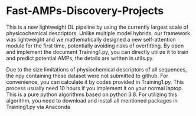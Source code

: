 # Fast-AMPs-Discovery-Projects
This is a new lightweight DL pipeline by using the currently largest scale of physicochemical descriptors. Unlike multiple model hybrids, our framework was lightweight and we mathematically designed a new self-attention module for the first time, potentially avoiding risks of overfitting.
By open and implement the document Training1.py, you can directly utilize it to train and predict potential AMPs, the details are written in utils.py.

Due to the size limitations of physiochemical descriptors of all sequences, the npy containing these dataset were not submitted to github. For convenience, you can calculate it by codes provided in Training1.py. This process usually need 10 hours if you implement it on your normal laptop.
This is a pure python algorithms based on python 3.8.
For utilizing this algorithm, you need to download and install all mentioned packages in Training1.py via Anaconda
